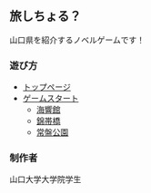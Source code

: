 ## 旅しちょる？

山口県を紹介するノベルゲームです！

### 遊び方
+ [トップページ](https://etmula.github.io/yamaguchi_novel)
+ [ゲームスタート](https://etmula.github.io/yamaguchi_novel/project)
  + [海響館](https://etmula.github.io/yamaguchi_novel/project?spot=kaikyokann)
  + [錦帯橋](https://etmula.github.io/yamaguchi_novel/project?spot=kinntaikyo)
  + [常盤公園](https://etmula.github.io/yamaguchi_novel/project?spot=tokiwakoenn)

### 制作者

山口大学大学院学生
